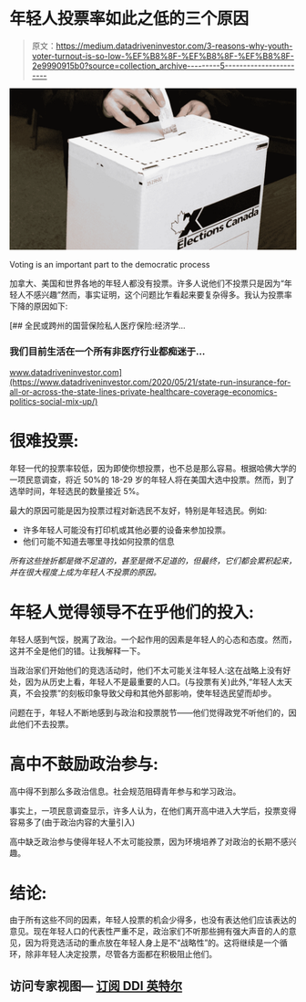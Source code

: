# 年轻人投票率如此之低的三个原因

> 原文：<https://medium.datadriveninvestor.com/3-reasons-why-youth-voter-turnout-is-so-low-%EF%B8%8F-%EF%B8%8F-%EF%B8%8F-2e9990915b0?source=collection_archive---------5----------------------->

![](img/c4f9cdda1badada542a05aacc0e5e3aa.png)

Voting is an important part to the democratic process

加拿大、美国和世界各地的年轻人都没有投票。许多人说他们不投票只是因为“年轻人不感兴趣”然而，事实证明，这个问题比乍看起来要复杂得多。我认为投票率下降的原因如下:

[](https://www.datadriveninvestor.com/2020/05/21/state-run-insurance-for-all-or-across-the-state-lines-private-healthcare-coverage-economics-politics-social-mix-up/) [## 全民或跨州的国营保险私人医疗保险:经济学…

### 我们目前生活在一个所有非医疗行业都痴迷于…

www.datadriveninvestor.com](https://www.datadriveninvestor.com/2020/05/21/state-run-insurance-for-all-or-across-the-state-lines-private-healthcare-coverage-economics-politics-social-mix-up/) 

# 很难投票:

年轻一代的投票率较低，因为即使你想投票，也不总是那么容易。根据哈佛大学的一项民意调查，将近 50%的 18-29 岁的年轻人将在美国大选中投票。然而，到了选举时间，年轻选民的数量接近 5%。

最大的原因可能是因为投票过程对新选民不友好，特别是年轻选民。例如:

*   许多年轻人可能没有打印机或其他必要的设备来参加投票。
*   他们可能不知道去哪里寻找如何投票的信息

*所有这些挫折都是微不足道的，甚至是微不足道的，但最终，它们都会累积起来，并在很大程度上成为年轻人不投票的原因。*

# 年轻人觉得领导不在乎他们的投入:

年轻人感到气馁，脱离了政治。一个起作用的因素是年轻人的心态和态度。然而，这并不全是他们的错。让我解释一下。

当政治家们开始他们的竞选活动时，他们不太可能关注年轻人:这在战略上没有好处，因为从历史上看，年轻人不是最重要的人口。(与投票有关)此外,“年轻人太天真，不会投票”的刻板印象导致父母和其他外部影响，使年轻选民望而却步。

问题在于，年轻人不断地感到与政治和投票脱节——他们觉得政党不听他们的，因此他们不去投票。

# 高中不鼓励政治参与:

高中得不到那么多政治信息。社会规范阻碍青年参与和学习政治。

事实上，一项民意调查显示，许多人认为，在他们离开高中进入大学后，投票变得容易多了(由于政治内容的大量引入)

高中缺乏政治参与使得年轻人不太可能投票，因为环境培养了对政治的长期不感兴趣。

# 结论:

由于所有这些不同的因素，年轻人投票的机会少得多，也没有表达他们应该表达的意见。现在年轻人口的代表性严重不足，政治家们不听那些拥有强大声音的人的意见，因为将竞选活动的重点放在年轻人身上是不“战略性”的。这将继续是一个循环，除非年轻人决定投票，尽管各方面都在积极阻止他们。

## 访问专家视图— [订阅 DDI 英特尔](https://datadriveninvestor.com/ddi-intel)
